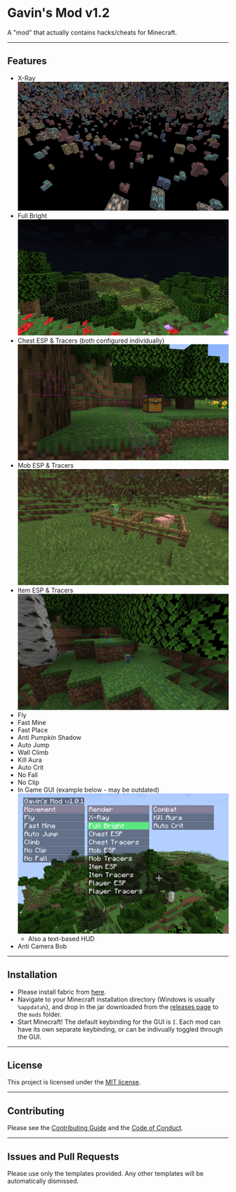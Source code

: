 # Gavin's Mod v1.2

A "mod" that actually contains hacks/cheats for Minecraft.

---

## Features

- X-Ray
  ![](src/main/resources/assets/gavinsmod/screenshots/xray.png)
- Full Bright
  ![](src/main/resources/assets/gavinsmod/screenshots/fullbright.png)
- Chest ESP & Tracers (both configured individually)
  ![](src/main/resources/assets/gavinsmod/screenshots/chests.png)
- Mob ESP & Tracers
  ![](src/main/resources/assets/gavinsmod/screenshots/mobs.png)
- Item ESP & Tracers
  ![](src/main/resources/assets/gavinsmod/screenshots/items.png)
- Fly
- Fast Mine
- Fast Place
- Anti Pumpkin Shadow
- Auto Jump
- Wall Climb
- Kill Aura
- Auto Crit
- No Fall
- No Clip
- In Game GUI (example below - may be outdated)
  ![img.png](src/main/resources/assets/gavinsmod/screenshots/gui.png)
  - Also a text-based HUD
- Anti Camera Bob
---

## Installation

- Please install fabric from [here](https://fabricmc.net/use/installer/).
- Navigate to your Minecraft installation directory (Windows is usually `%appdata%`), and drop in the jar downloaded
  from the [releases page](https://github.com/gt3ch1/minecraft-mod/releases) to the `mods` folder.
- Start Minecraft! The default keybinding for the GUI is `I`. Each mod can have its own separate keybinding, or can be
  indivually toggled through the GUI.

---

## License

This project is licensed under the [MIT license](LICENSE.md).

---

## Contributing

Please see the [Contributing Guide](CONTRIBUTING.md) and the [Code of Conduct](CODE_OF_CONDUCT.md).

---

## Issues and Pull Requests

Please use only the templates provided. Any other templates will be automatically dismissed.

